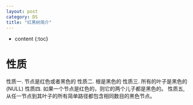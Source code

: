 ```yaml
---
layout: post
category: DS
title: "红黑树简介"
---
```


* content
{:toc}

# 性质

性质一. 节点是红色或者黑色的
性质二. 根是黑色的
性质三. 所有的叶子是黑色的(NULL)
性质四. 如果一个节点是红色的，则它的两个儿子都是黑色的。
性质五, 从任一节点到其叶子的所有简单路径都包含相同数目的黑色节点。
